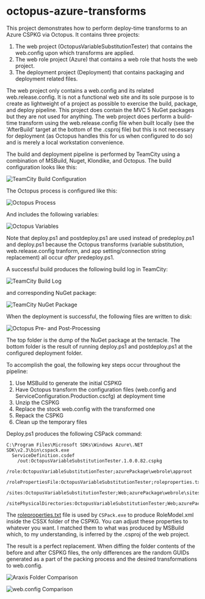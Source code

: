 octopus-azure-transforms
========================

This project demonstrates how to perform deploy-time transforms to an Azure CSPKG via Octopus. It contains three projects:

1. The web project (OctopusVariableSubstitutionTester) that contains the web.config upon which transforms are applied.
2. The web role project (Azure) that contains a web role that hosts the web project.
3. The deployment project (Deployment) that contains packaging and deployment related files.

The web project only contains a web.config and its related web.release.config. It is not a functional web site and its sole purpose is to create as lightweight of a project as possible to exercise the build, package, and deploy pipeline. This project does contain the MVC 5 NuGet packages but they are not used for anything. The web project does perform a build-time transform using the web.release.config file when built locally (see the 'AfterBuild' target at the bottom of the .csproj file) but this is not necessary for deployment (as Octopus handles this for us when configured to do so) and is merely a local workstation convenience.

The build and deployment pipeline is performed by TeamCity using a combination of MSBuild, Nuget, Klondike, and Octopus. The build configuration looks like this:

![TeamCity Build Configuration](https://raw.githubusercontent.com/davidpeden3/octopus-azure-transforms/master/documentation/teamcity-build-configuration.png)

The Octopus process is configured like this:

![Octopus Process](https://raw.githubusercontent.com/davidpeden3/octopus-azure-transforms/master/documentation/octopus-process.png)

And includes the following variables:

![Octopus Variables](https://raw.githubusercontent.com/davidpeden3/octopus-azure-transforms/master/documentation/octopus-variables.png)

Note that deploy.ps1 and postdeploy.ps1 are used instead of predeploy.ps1 and deploy.ps1 because the Octopus transforms (variable substitution, web.release.config tranform, and app setting/connection string replacement) all occur *after* predeploy.ps1.

A successful build produces the following build log in TeamCity:

![TeamCity Build Log](https://raw.githubusercontent.com/davidpeden3/octopus-azure-transforms/master/documentation/teamcity-build-log.png)

and corresponding NuGet package:

![TeamCity NuGet Package](https://raw.githubusercontent.com/davidpeden3/octopus-azure-transforms/master/documentation/teamcity-nuget-package.png)

When the deployment is successful, the following files are written to disk:

![Octopus Pre- and Post-Processing](https://raw.githubusercontent.com/davidpeden3/octopus-azure-transforms/master/documentation/octopus-pre-and-post-processing.png)

The top folder is the dump of the NuGet package at the tentacle. The bottom folder is the result of running deploy.ps1 and postdeploy.ps1 at the configured deployment folder.

To accomplish the goal, the following key steps occur throughout the pipeline:

1. Use MSBuild to generate the initial CSPKG
2. Have Octopus transform the configuration files (web.config and ServiceConfiguration.Production.cscfg) at deployment time
3. Unzip the CSPKG
4. Replace the stock web.config with the transformed one
5. Repack the CSPKG
6. Clean up the temporary files

Deploy.ps1 produces the following CSPack command:

```
C:\Program Files\Microsoft SDKs\Windows Azure\.NET SDK\v2.3\bin\cspack.exe
  ServiceDefinition.csdef
	/out:OctopusVariableSubstitutionTester.1.0.0.82.cspkg
	/role:OctopusVariableSubstitutionTester;azurePackage\webrole\approot
	/rolePropertiesFile:OctopusVariableSubstitutionTester;roleproperties.txt
	/sites:OctopusVariableSubstitutionTester;Web;azurePackage\webrole\sitesroot\0
	/sitePhysicalDirectories:OctopusVariableSubstitutionTester;Web;azurePackage\webrole\sitesroot\0
```

The [roleproperties.txt](https://github.com/davidpeden3/octopus-azure-transforms/blob/master/source/Deployment/roleproperties.txt) file is used by ```CSPack.exe``` to produce RoleModel.xml inside the CSSX folder of the CSPKG. You can adjust these properties to whatever you want. I matched them to what was produced by MSBuild which, to my understanding, is inferred by the .csproj of the web project.

The result is a perfect replacement. When diffing the folder contents of the before and after CSPKG files, the only differences are the random GUIDs generated as a part of the packing process and the desired transformations to web.config.

![Araxis Folder Comparison](https://raw.githubusercontent.com/davidpeden3/octopus-azure-transforms/master/documentation/araxis-folder-comparison.png)

![web.config Comparison](https://raw.githubusercontent.com/davidpeden3/octopus-azure-transforms/master/documentation/web.config-comparison.png)
